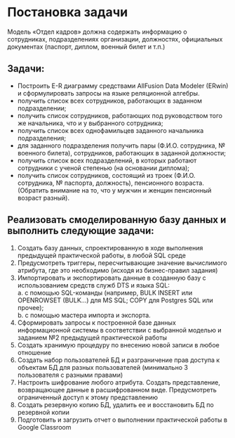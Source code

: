 # Постановка задачи 
Модель «Отдел кадров» должна содержать информацию о сотрудниках, подразделениях организации, должностях, официальных документах (паспорт, диплом, военный билет и т.п.)
## Задачи:
*	Построить E-R диаграмму средствами AllFusion Data Modeler (ERwin) и сформулировать запросы на языке реляционной алгебры.<br/>
* получить список всех сотрудников, работающих в заданном подразделении;<br/>
* получить список сотрудников, работающих под руководством того же начальника, что и у выбранного сотрудника;<br/>
* получить список всех однофамильцев заданного начальника подразделения;<br/>
* для заданного подразделения получить пары (Ф.И.О. сотрудника, № военного билета), сотрудников, работающих в заданной должности;<br/>
* получить список всех подразделений, в которых работают сотрудники с ученой степенью (на основании диплома);<br/>
* получить список сотрудников, состоящий из троек (Ф.И.О. сотрудника, № паспорта, должность), пенсионного возраста. (Обратить внимание на то, что у мужчин и женщин пенсионный возраст разный).<br/>

## Реализовать смоделированную базу данных и выполнить следующие задачи:

1. Создать базу данных, спроектированную в ходе выполнения предыдущей практической работы, в любой SQL среде <br/>
2. Предусмотреть триггеры, пересчитывающие значение вычислимого атрибута, где это необходимо (исходя из бизнес-правил задания) <br/>
3. Импортировать и экспортировать данные в созданную базу с использованием средств служб DTS и языка SQL: <br/>
a. с помощью SQL-команды (например, BULK INSERT или OPENROWSET (BULK...) для MS SQL; COPY для Postgres SQL или прочее); <br/>
b. с помощью мастера импорта и экспорта. <br/>
4. Сформировать запросы к построенной базе данных информационной системы в соответствии с выбранной моделью и заданием №2 предыдущей практической работы <br/>
5. Создать хранимую процедуру по внесению новой записи в любое отношение <br/>
6. Создать набор пользователей БД и разграничение прав доступа к объектам БД для разных пользователей (минимально 3 пользователя с разными правами) <br/>
7. Настроить шифрование любого атрибута. Создать представление, возвращающее данные в расшифрованном виде. Предусмотреть ограниченный доступ к этому представлению <br/>
8. Создать резервную копию БД, удалить ее и восстановить БД по резервной копии <br/>
9. Подготовить и загрузить отчет о выполнении практической работы в Google Classroom <br/>
